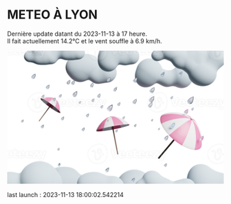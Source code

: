 # METEO À LYON

Dernière update datant du 2023-11-13 à 17 heure.  
Il fait actuellement 14.2°C et le vent souffle à 6.9 km/h.      

![](./.github/rain.png)

last launch : 2023-11-13 18:00:02.542214
